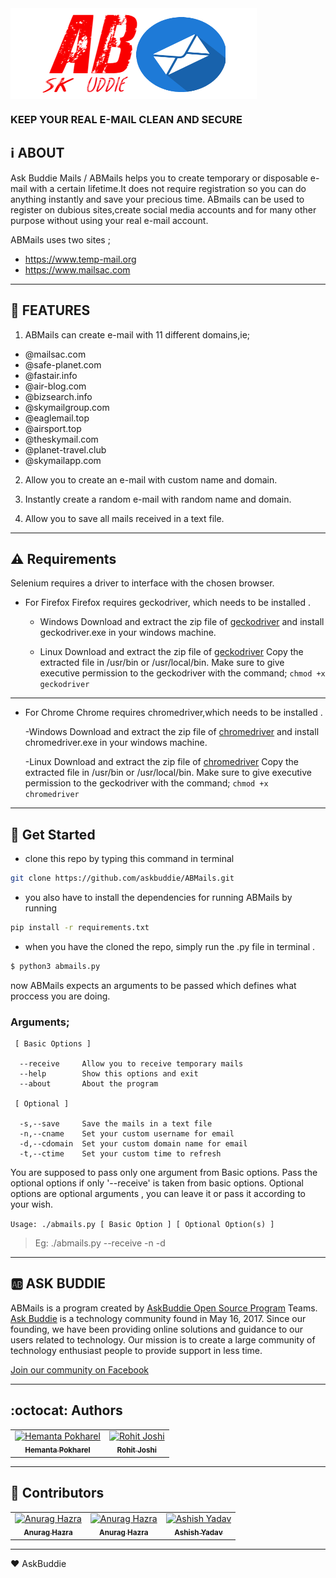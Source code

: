 <img align="center" src="./assets/abmails.png" />

###  **KEEP YOUR REAL E-MAIL CLEAN AND SECURE**

:information_source: ABOUT
 -----
 Ask Buddie Mails / ABMails helps you to create temporary or
 disposable e-mail with a certain lifetime.It does not require 
 registration so you can do anything instantly and save your precious 
 time. ABmails can be used to register on dubious sites,create social 
 media accounts and for many other purpose without using your
 real e-mail account.

 ABMails uses two sites ;
 * https://www.temp-mail.org
 * https://www.mailsac.com
 
 ----------
 
:email: FEATURES
 --------
 1. ABMails can create e-mail with 11 different domains,ie;

 * @mailsac.com
 * @safe-planet.com
 * @fastair.info
 * @air-blog.com
 * @bizsearch.info
 * @skymailgroup.com
 * @eaglemail.top
 * @airsport.top
 * @theskymail.com
 * @planet-travel.club
 * @skymailapp.com

 2. Allow you to create an e-mail with custom name and domain.

 3. Instantly create a random e-mail with random name and domain.

 4. Allow you to save all mails received in a text file.
 
 ----------
 
 ##  :warning: Requirements

Selenium requires a driver to interface with the chosen browser. 

- For Firefox
Firefox requires geckodriver, which needs to be installed .

  - Windows
 Download and extract the zip file of [geckodriver](https://github.com/mozilla/geckodriver/releases)
and install geckodriver.exe in your windows machine. 

  - Linux
Download and extract the zip file of [geckodriver](https://github.com/mozilla/geckodriver/releases)
Copy the extracted file in /usr/bin or /usr/local/bin.
Make sure to give executive permission to the geckodriver with the command;
```chmod +x geckodriver```

-----

- For Chrome
Chrome requires chromedriver,which needs to be installed .

  -Windows
Download and extract the zip file of [chromedriver](https://sites.google.com/a/chromium.org/chromedriver/downloads)
and install chromedriver.exe in your windows machine.

  -Linux
Download and extract the zip file of [chromedriver](https://sites.google.com/a/chromium.org/chromedriver/downloads)
Copy the extracted file in /usr/bin or /usr/local/bin.
Make sure to give executive permission to the geckodriver with the command;
```chmod +x chromedriver```

----------

## :floppy_disk: Get Started

* clone this repo by typing this command in terminal

```bash
git clone https://github.com/askbuddie/ABMails.git
```

* you also have to install the dependencies for running ABMails by running

```bash
pip install -r requirements.txt
```

* when you have the cloned the repo, simply run the .py file in terminal .

```bash
$ python3 abmails.py
```

now ABMails expects an arguments to be passed which defines what proccess you are doing.

### Arguments;
     
     [ Basic Options ]

      --receive     Allow you to receive temporary mails
      --help        Show this options and exit
      --about       About the program

     [ Optional ]

      -s,--save     Save the mails in a text file
      -n,--cname    Set your custom username for email
      -d,--cdomain  Set your custom domain name for email
      -t,--ctime    Set your custom time to refresh
      
You are supposed to pass only one argument from Basic options. Pass the optional
options if only '--receive' is taken from basic options. Optional options are 
optional arguments , you can leave it or pass it according to your wish.

```Usage: ./abmails.py [ Basic Option ] [ Optional Option(s) ]```

> Eg: ./abmails.py --receive -n -d
 
 ----------
 
 :ab: ASK BUDDIE
 ----------
 ABMails is a program created by [AskBuddie Open Source Program](https://github.com/askbuddie) Teams.
 [Ask Buddie](https://www.askbuddie.com) is a technology community found in May 16, 2017. Since our 
 founding, we have been providing online solutions and guidance to our 
 users related to technology. Our mission is to create a large community
 of technology enthusiast people to provide support in less time. 

 [Join our community on Facebook](https://www.facebook.com/groups/askbuddie)

----------

## :octocat: Authors

<table>
  <tr>
    </td>
    <td align="center">
      <a href="https://github.com/Hemant-H9">
      <img src="https://avatars3.githubusercontent.com/u/35365105?s=460&v=3" width="100px;" alt="Hemanta Pokharel"/>
      <br />
      <sub><b>Hemanta Pokharel</b></sub></a>
      <br />
    </td>
    <td align="center">
      <a href="https://github.com/joshirk11166">
      <img src="https://avatars2.githubusercontent.com/u/34398948?s=400&v=4" width="100px;" alt="Rohit Joshi"/>
      <br />
      <sub><b>Rohit Joshi</b></sub></a>
      <br />
    </td>
  </tr>
</table>

----------

## :stars: Contributors
<table>
  <tr>
    <td align="center">
      <a href="temp">
      <img src="temp" width="100px;" alt="Anurag Hazra"/>
      <br />
      <sub><b>Anurag Hazra</b></sub></a>
      <br />
    </td>
    <td align="center">
      <a href="https://anuraghazra.github.io">
      <img src="https://avatars1.githubusercontent.com/u/35374649?s=460&v=3" width="100px;" alt="Anurag Hazra"/>
      <br />
      <sub><b>Anurag Hazra</b></sub></a>
      <br />
    </td>
    <td align="center">
      <a href="https://github.com/ashiishme">
      <img src="https://avatars3.githubusercontent.com/u/18111862?s=460&v=3" width="100px;" alt="Ashish Yadav"/>
      <br />
      <sub><b>Ashish Yadav</b></sub></a>
      <br />
    </td>
  </tr>
</table>

-----------
 :heart: AskBuddie
